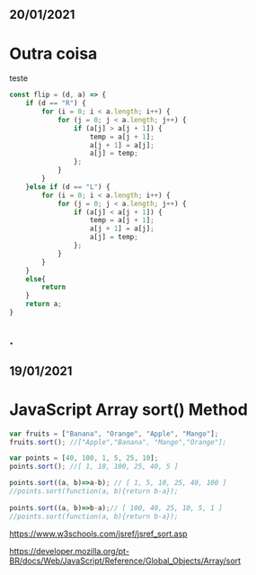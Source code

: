 
## 20/01/2021
# Outra coisa

teste
```javascript
const flip = (d, a) => {
    if (d == "R") {
        for (i = 0; i < a.length; i++) {
            for (j = 0; j < a.length; j++) {
                if (a[j] > a[j + 1]) {
                    temp = a[j + 1];
                    a[j + 1] = a[j];
                    a[j] = temp;
                };
            }
        }
    }else if (d == "L") {
        for (i = 0; i < a.length; i++) {
            for (j = 0; j < a.length; j++) {
                if (a[j] < a[j + 1]) {
                    temp = a[j + 1];
                    a[j + 1] = a[j];
                    a[j] = temp;
                };
            }
        }
    }
    else{
        return
    }
    return a;
}
```


.
---

## 19/01/2021
# JavaScript Array sort() Method

```javascript
var fruits = ["Banana", "Orange", "Apple", "Mango"];
fruits.sort(); //["Apple","Banana", "Mango","Orange"];

var points = [40, 100, 1, 5, 25, 10];
points.sort(); //[ 1, 10, 100, 25, 40, 5 ]

points.sort((a, b)=>a-b); // [ 1, 5, 10, 25, 40, 100 ]
//points.sort(function(a, b){return b-a});
            
points.sort((a, b)=>b-a);// [ 100, 40, 25, 10, 5, 1 ]
//points.sort(function(a, b){return b-a});
```  
https://www.w3schools.com/jsref/jsref_sort.asp

https://developer.mozilla.org/pt-BR/docs/Web/JavaScript/Reference/Global_Objects/Array/sort
